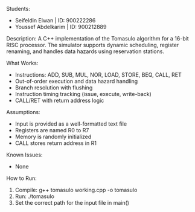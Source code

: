 Students:
- Seifeldin Elwan | ID: 900222286
- Youssef Abdelkarim | ID: 900212889

Description:
A C++ implementation of the Tomasulo algorithm for a 16-bit RISC processor. The simulator supports dynamic scheduling, register renaming, and handles data hazards using reservation stations.

What Works:
- Instructions: ADD, SUB, MUL, NOR, LOAD, STORE, BEQ, CALL, RET
- Out-of-order execution and data hazard handling
- Branch resolution with flushing
- Instruction timing tracking (issue, execute, write-back)
- CALL/RET with return address logic

Assumptions:
- Input is provided as a well-formatted text file
- Registers are named R0 to R7
- Memory is randomly initialized
- CALL stores return address in R1

Known Issues:
- None

How to Run:
1. Compile: g++ tomasulo working.cpp -o tomasulo
2. Run: ./tomasulo
3. Set the correct path for the input file in main()
